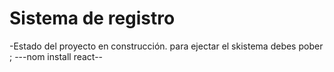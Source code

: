 <h1>Sistema de registro</h1>

-Estado del proyecto en construcción.
para ejectar el skistema debes pober ;
---nom install react--

